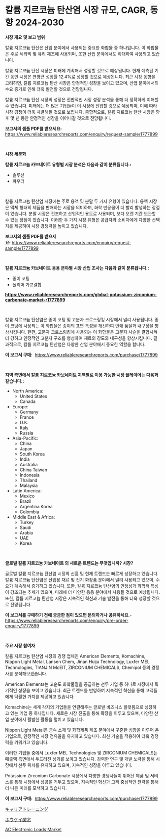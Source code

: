 <p><h1>칼륨 지르코늄 탄산염 시장 규모, CAGR, 동향 2024-2030</h1></p><p><strong>시장 개요 및 보고 범위</strong></p>
<p><p>칼륨 지르코늄 탄산은 산업 분야에서 사용되는 중요한 화합물 중 하나입니다. 이 화합물은 주로 세라믹 및 유리 제조에 사용되며, 또한 산업 분야에서도 확대하여 사용되고 있습니다. </p><p>칼륨 지르코늄 탄산 시장은 미래에 계속해서 성장할 것으로 예상됩니다. 현재 예측된 기간 동안 시장은 연평균 성장률 12.4%로 성장할 것으로 예상됩니다. 최근 시장 동향을 고려하면, 칼륨 지르코늄 탄산 시장은 안정적인 성장을 보이고 있으며, 산업 분야에서의 수요 증가로 인해 더욱 발전할 것으로 전망됩니다.</p><p>칼륨 지르코늄 탄산 시장의 성장은 전반적인 시장 성장 분석을 통해 더 정확하게 이해할 수 있습니다. 미래에는 더 많은 기업들이 이 시장에 진입할 것으로 예상되며, 이에 따라 시장 경쟁이 더욱 치열해질 것으로 보입니다. 종합적으로, 칼륨 지르코늄 탄산 시장은 향후 몇 년 동안 안정적인 성장을 이어나갈 것으로 전망됩니다.</p></p>
<p><strong>보고서의 샘플 PDF를 받으세요:</strong> <a href="https://www.reliableresearchreports.com/enquiry/request-sample/1777899">https://www.reliableresearchreports.com/enquiry/request-sample/1777899</a></p>
<p>&nbsp;</p>
<p><strong>시장 세분화</strong></p>
<p><strong>칼륨 지르코늄 카보네이트 유형별 시장 분석은 다음과 같이 분류됩니다.:</strong></p>
<p><ul><li>솔루션</li><li>파우더</li></ul></p>
<p>&nbsp;</p>
<p><p>칼륨 지르코늄 탄산염 시장에는 주로 용액 및 분말 두 가지 유형이 있습니다. 용액 시장은 액체 형태의 제품을 판매하는 시장을 의미하며, 화학 반응물이 더 빨리 발생하는 장점이 있습니다. 분말 시장은 건조하고 산업적인 용도로 사용되며, 보다 오랜 기간 보관할 수 있는 장점이 있습니다. 이러한 두 가지 시장 유형은 공급자와 소비자에게 다양한 선택지를 제공하여 시장 경쟁력을 높이고 있습니다.</p></p>
<p><strong>보고서의 샘플 PDF를 받으세요:</strong>&nbsp;<a href="https://www.reliableresearchreports.com/enquiry/request-sample/1777899">https://www.reliableresearchreports.com/enquiry/request-sample/1777899</a></p>
<p>&nbsp;</p>
<p><strong> 칼륨 지르코늄 카보네이트 응용 분야별 시장 산업 조사는 다음과 같이 분류됩니다.:</strong></p>
<p><ul><li>종이 코팅</li><li>폴리머 가교결합</li></ul></p>
<p><strong><a href="https://www.reliableresearchreports.com/global-potassium-zirconium-carbonate-market-r1777899">https://www.reliableresearchreports.com/global-potassium-zirconium-carbonate-market-r1777899</a></strong></p>
<p>&nbsp;</p>
<p><p>칼륨 지르코늄 탄산염은 종이 코팅 및 고분자 크로스링킹 시장에서 널리 사용됩니다. 종이 코팅에 사용되는 이 화합물은 종이의 표면 특성을 개선하여 인쇄 품질과 내구성을 향상시킵니다. 한편, 고분자 크로스링킹에 사용되는 이 화합물은 고분자 사슬을 결합시켜 더 강하고 안정적인 고분자 구조를 형성하여 재료의 강도와 내구성을 향상시킵니다. 결과적으로, 칼륨 지르코늄 탄산염은 다양한 산업 분야에서 중요한 역할을 합니다.</p></p>
<p><strong>이 보고서 구매:</strong>&nbsp; <a href="https://www.reliableresearchreports.com/purchase/1777899">https://www.reliableresearchreports.com/purchase/1777899</a></p>
<p>&nbsp;</p>
<p><strong>지역 측면에서 칼륨 지르코늄 카보네이트 지역별로 이용 가능한 시장 플레이어는 다음과 같습니다.:</strong></p>
<p><ul>
    <li>
        North America:
        <ul>
            <li>United States</li>
            <li>Canada</li>
        </ul>
    </li>
    <li>
        Europe:
        <ul>
            <li>Germany</li>
            <li>France</li>
            <li>U.K.</li>
            <li>Italy</li>
            <li>Russia</li>
        </ul>
    </li>
    <li>
        Asia-Pacific:
        <ul>
            <li>China</li>
            <li>Japan</li>
            <li>South Korea</li>
            <li>India</li>
            <li>Australia</li>
            <li>China Taiwan</li>
            <li>Indonesia</li>
            <li>Thailand</li>
            <li>Malaysia</li>
        </ul>
    </li>
    <li>
        Latin America:
        <ul>
            <li>Mexico</li>
            <li>Brazil</li>
            <li>Argentina Korea</li>
            <li>Colombia</li>
        </ul>
    </li>
    <li>
        Middle East & Africa:
        <ul>
            <li>Turkey</li>
            <li>Saudi</li>
            <li>Arabia</li>
            <li>UAE</li>
            <li>Korea</li>
        </ul>
    </li>
    </ul></p>
<p>&nbsp;</p>
<p><strong>글로벌 칼륨 지르코늄 카보네이트 의 새로운 트렌드는 무엇입니까? 시장?</strong></p>
<p><p>글로벌 칼륨 지르코늄 탄산염 시장의 신흥 및 현재 트렌드는 빠르게 성장하고 있습니다. 칼륨 지르코늄 탄산염은 산업용 재료 및 전기 화장품 분야에서 널리 사용되고 있으며, 수요가 계속해서 증가하고 있습니다. 또한, 칼륨 지르코늄 탄산염의 안정성과 화학적 특성이 강조되는 추세가 있으며, 미래에 더 다양한 응용 분야에서 사용될 것으로 예상됩니다. 또한, 칼륨 지르코늄 탄산염 시장은 지속적인 혁신과 기술 발전을 통해 더욱 성장할 것으로 전망됩니다.</p></p>
<p><strong>이 보고서를 구매하기 전에 궁금한 점이 있으면 문의하거나 공유하세요.</strong>- <a href="https://www.reliableresearchreports.com/enquiry/pre-order-enquiry/1777899">https://www.reliableresearchreports.com/enquiry/pre-order-enquiry/1777899</a></p>
<p>&nbsp;</p>
<p><strong>주요 시장 참여자</strong></p>
<p><p>칼륨 지르코늄 탄산염 시장의 경쟁 업체인 American Elements, Komachine, Nippon Light Metal, Lansen Chem, Jinan Huiju Technology, Luxfer MEL Technologies, TIANJIN McEIT, ZIRCONIUM CHEMICALS, Chemipol 등의 경쟁사를 분석해보겠습니다.</p><p>American Elements는 고순도 화학물질을 공급하는 선두 기업 중 하나로 시장에서 획기적인 성장을 보이고 있습니다. 최근 트렌드를 반영하여 지속적인 혁신을 통해 고객들에게 탁월한 가치를 제공하고 있습니다.</p><p>Komachine는 세계 각지의 기업들을 연결해주는 글로벌 비즈니스 플랫폼으로 성장하고 있는 기업 중 하나입니다. 새로운 시장 진출을 통해 확장을 이루고 있으며, 다양한 산업 분야에서 활발한 활동을 펼치고 있습니다.</p><p>Nippon Light Metal은 금속 소재 및 화학제품 제조 분야에서 꾸준한 성장을 이루어 온 기업으로, 안정적인 시장 점유율을 유지하고 있습니다. 최신 기술을 적용하여 더욱 경쟁력을 키워가고 있습니다.</p><p>이러한 기업들 중에서 Luxfer MEL Technologies 및 ZIRCONIUM CHEMICALS는 매출액 측면에서 두드러진 성과를 보이고 있습니다. 강력한 연구 및 개발 노력을 통해 시장에서 선두 위치를 유지하고 있으며, 지속적인 성장을 이루고 있습니다.</p><p>Potassium Zirconium Carbonate 시장에서 다양한 경쟁사들이 뛰어난 제품 및 서비스를 통해 시장에서 성공을 거두고 있으며, 지속적인 혁신과 고객 중심적인 전략을 통해 더 나은 미래를 모색하고 있습니다.</p></p>
<p><strong>이 보고서 구매:</strong>&nbsp;&nbsp;<a href="https://www.reliableresearchreports.com/purchase/1777899">https://www.reliableresearchreports.com/purchase/1777899</a></p>
<p><p><a href="https://medium.com/@austincooper525/%E3%82%AD%E3%83%A3%E3%83%AA%E3%82%A2%E3%83%88%E3%83%AC%E3%83%BC%E3%83%8B%E3%83%B3%E3%82%B0%E5%B8%82%E5%A0%B4%E5%88%86%E6%9E%90-%E3%81%9D%E3%81%AEcagr-%E5%B8%82%E5%A0%B4%E3%82%BB%E3%82%B0%E3%83%A1%E3%83%B3%E3%83%86%E3%83%BC%E3%82%B7%E3%83%A7%E3%83%B3-%E3%81%8A%E3%82%88%E3%81%B3%E3%82%B0%E3%83%AD%E3%83%BC%E3%83%90%E3%83%AB%E7%94%A3%E6%A5%AD%E6%A6%82%E8%A6%81-0164549f4c50">キャリアトレーニング</a></p><p><a href="https://medium.com/@logaolloway76845/%E3%83%9B%E3%82%A6%E3%82%B1%E3%82%A4%E9%85%B8%E3%82%AC%E3%83%A9%E3%82%B9%E3%82%A6%E3%82%A3%E3%83%B3%E3%83%89%E3%82%A6%E3%81%AE%E5%B8%82%E5%A0%B4%E8%A6%8F%E6%A8%A1-cagr-%E3%83%88%E3%83%AC%E3%83%B3%E3%83%892024-2030-33ca0aaff320">ホウケイ酸窓</a></p><p><a href="https://github.com/PeterParrish5/Market-Research-Report-List-4/blob/main/ac-electronic-loads-market.md">AC Electronic Loads Market</a></p></p>